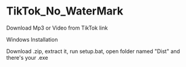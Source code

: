 # TikTok_No_WaterMark
Download Mp3 or Video from TikTok link

Windows Installation

Download .zip, extract it, run setup.bat, open folder named "Dist" and there's your .exe
